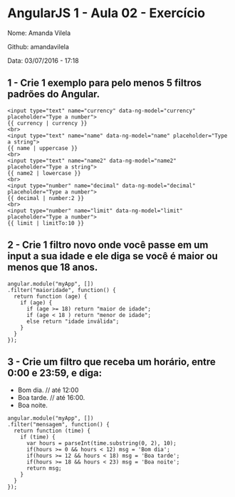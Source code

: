 # AngularJS 1 - Aula 02 - Exercício

Nome: Amanda Vilela

Github: amandavilela

Data: 03/07/2016 - 17:18

## 1 - Crie 1 exemplo para pelo menos 5 filtros padrões do Angular.

```
<input type="text" name="currency" data-ng-model="currency" placeholder="Type a number">
{{ currency | currency }}
<br>
<input type="text" name="name" data-ng-model="name" placeholder="Type a string">
{{ name | uppercase }}
<br>
<input type="text" name="name2" data-ng-model="name2" placeholder="Type a string">
{{ name2 | lowercase }}
<br>
<input type="number" name="decimal" data-ng-model="decimal" placeholder="Type a number">
{{ decimal | number:2 }}
<br>
<input type="number" name="limit" data-ng-model="limit" placeholder="Type a number">
{{ limit | limitTo:10 }}
```

## 2 - Crie 1 filtro novo onde você passe em um input a sua idade e ele diga se você é maior ou menos que 18 anos.

```
angular.module("myApp", [])
.filter("maioridade", function() {
  return function (age) {
    if (age) {
      if (age >= 18) return "maior de idade";
      if (age < 18 ) return "menor de idade";
      else return "idade inválida";
    }
  }
});
```

## 3 - Crie um filtro que receba um horário, entre 0:00 e 23:59, e diga:
- Bom dia. // até 12:00
- Boa tarde. // até 16:00.
- Boa noite.

```
angular.module("myApp", [])
.filter("mensagem", function() {
  return function (time) {
    if (time) {
      var hours = parseInt(time.substring(0, 2), 10);
      if(hours >= 0 && hours < 12) msg = 'Bom dia';
      if(hours >= 12 && hours < 18) msg = 'Boa tarde';
      if(hours >= 18 && hours < 23) msg = 'Boa noite';
      return msg;
    }
  }
});
```
